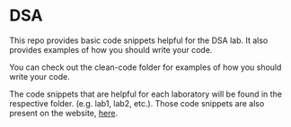 # DSA

This repo provides basic code snippets helpful for the DSA lab. It also provides examples of how you should write your code.

You can check out the clean-code folder for examples of how you should write your code.

The code snippets that are helpful for each laboratory will be found in the respective folder. (e.g. lab1, lab2, etc.).
Those code snippets are also present on the website, [here](https://academy.codingshadows.com/docs/category/dsa).
